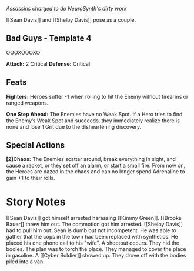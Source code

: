 *Assassins charged to do NeuroSynth's dirty work*

[[Sean Davis]] and [[Shelby Davis]] pose as a couple.
## Bad Guys - Template 4
OOOXOOOXO

**Attack:** 2 Critical
**Defense:** Critical
## Feats
**Fighters:** Heroes suffer -1 when rolling to hit the Enemy without firearms or ranged weapons.

**One Step Ahead:** The Enemies have no Weak Spot. If a Hero tries to find the Enemy’s Weak Spot
and succeeds, they immediately realize there is none and lose 1 Grit due to the
disheartening discovery.
## Special Actions
**\[2]Chaos:** The Enemies scatter around, break everything in sight, and cause a racket, or
they set off an alarm, or start a small fire. From now on, the Heroes are dazed in the chaos and can no longer spend Adrenaline to gain +1 to their rolls.
# Story Notes
[[Sean Davis]] got himself arrested harassing [[Kimmy Green]]. [[Brooke Bauer]] threw him out. The commotion got him arrested. [[Shelby Davis]] had to pull him out. Sean is dumb but not incompetent. He was able to gather that the cops in the town had been replaced with synthetics. He placed his one phone call to his "wife". A shootout occurs. They hid the bodies. The plan was to torch the place. They managed to cover the place in gasoline. A [[Cyber Soldier]] showed up. They drove off with the bodies piled into a van.